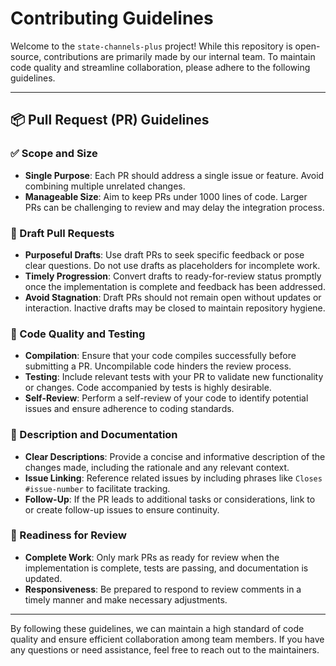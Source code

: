 # Contributing Guidelines

Welcome to the `state-channels-plus` project! While this repository is open-source, contributions are primarily made by our internal team. To maintain code quality and streamline collaboration, please adhere to the following guidelines.

---

## 📦 Pull Request (PR) Guidelines

### ✅ Scope and Size

- **Single Purpose**: Each PR should address a single issue or feature. Avoid combining multiple unrelated changes.
- **Manageable Size**: Aim to keep PRs under 1000 lines of code. Larger PRs can be challenging to review and may delay the integration process.

### 📝 Draft Pull Requests

- **Purposeful Drafts**: Use draft PRs to seek specific feedback or pose clear questions. Do not use drafts as placeholders for incomplete work.
- **Timely Progression**: Convert drafts to ready-for-review status promptly once the implementation is complete and feedback has been addressed.
- **Avoid Stagnation**: Draft PRs should not remain open without updates or interaction. Inactive drafts may be closed to maintain repository hygiene.

### 🧪 Code Quality and Testing

- **Compilation**: Ensure that your code compiles successfully before submitting a PR. Uncompilable code hinders the review process.
- **Testing**: Include relevant tests with your PR to validate new functionality or changes. Code accompanied by tests is highly desirable.
- **Self-Review**: Perform a self-review of your code to identify potential issues and ensure adherence to coding standards.

### 📄 Description and Documentation

- **Clear Descriptions**: Provide a concise and informative description of the changes made, including the rationale and any relevant context.
- **Issue Linking**: Reference related issues by including phrases like `Closes #issue-number` to facilitate tracking.
- **Follow-Up**: If the PR leads to additional tasks or considerations, link to or create follow-up issues to ensure continuity.

### 🚀 Readiness for Review

- **Complete Work**: Only mark PRs as ready for review when the implementation is complete, tests are passing, and documentation is updated.
- **Responsiveness**: Be prepared to respond to review comments in a timely manner and make necessary adjustments.

---

By following these guidelines, we can maintain a high standard of code quality and ensure efficient collaboration among team members. If you have any questions or need assistance, feel free to reach out to the maintainers.
